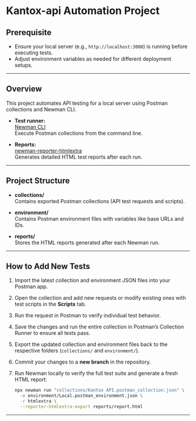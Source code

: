 # Kantox-api Automation Project

## Prerequisite

- Ensure your local server (e.g., `http://localhost:3000`) is running before executing tests.
- Adjust environment variables as needed for different deployment setups.

---

## Overview

This project automates API testing for a local server using Postman collections and Newman CLI.

- **Test runner:**  
  [Newman CLI](https://learning.postman.com/docs/collections/using-newman-cli/command-line-integration-with-newman/)  
  Execute Postman collections from the command line.

- **Reports:**  
  [newman-reporter-htmlextra](https://www.npmjs.com/package/newman-reporter-htmlextra)  
  Generates detailed HTML test reports after each run.

---

## Project Structure

- **collections/**  
  Contains exported Postman collections (API test requests and scripts).

- **environment/**  
  Contains Postman environment files with variables like base URLs and IDs.

- **reports/**  
  Stores the HTML reports generated after each Newman run.

---

## How to Add New Tests

1. Import the latest collection and environment JSON files into your Postman app.

2. Open the collection and add new requests or modify existing ones with test scripts in the **Scripts** tab.

3. Run the request in Postman to verify individual test behavior.

4. Save the changes and run the entire collection in Postman’s Collection Runner to ensure all tests pass.

5. Export the updated collection and environment files back to the respective folders (`collections/` and `environment/`).

6. Commit your changes to a **new branch** in the repository.

7. Run Newman locally to verify the full test suite and generate a fresh HTML report:

   ```bash
   npx newman run "collections/Kantox API.postman_collection.json" \
     -e environment/Local.postman_environment.json \
     -r htmlextra \
     --reporter-htmlextra-export reports/report.html
   ```

---
